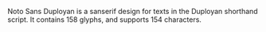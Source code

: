 Noto Sans Duployan is a sanserif design for texts in the Duployan shorthand script. It contains 158 glyphs, and supports 154 characters.